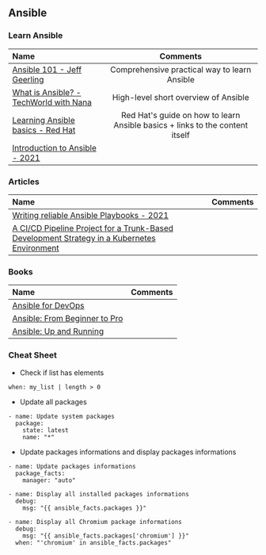 ## Ansible

### Learn Ansible

Name | Comments
:------ |:--------:
[Ansible 101 - Jeff Geerling](https://www.youtube.com/watch?v=goclfp6a2IQ&list=RDCMUCR-DXc1voovS8nhAvccRZhg&index=1) | Comprehensive practical way to learn Ansible
[What is Ansible? - TechWorld with Nana](https://www.youtube.com/watch?v=1id6ERvfozo) | High-level short overview of Ansible
[Learning Ansible basics - Red Hat](https://www.redhat.com/en/topics/automation/learning-ansible-tutorial) | Red Hat's guide on how to learn Ansible basics + links to the content itself
[Introduction to Ansible - 2021](https://medium.com/@bagusays/introduction-to-ansible-82f2bc12cd87) |

### Articles

Name | Comments
:------ |:--------:
[Writing reliable Ansible Playbooks - 2021](https://dev.to/xlab_si/writing-reliable-ansible-playbooks-295i) | 
[A CI/CD Pipeline Project for a Trunk-Based Development Strategy in a Kubernetes Environment](https://medium.com/swlh/a-ci-cd-pipeline-project-for-a-trunk-based-development-strategy-in-a-kubernetes-environment-c4ffea9700fe) |

### Books

Name | Comments
:------ |:--------:
[Ansible for DevOps](https://www.amazon.com/Ansible-DevOps-Server-configuration-management/dp/098639341X) | 
[Ansible: From Beginner to Pro](https://www.amazon.com/Ansible-Beginner-Pro-Michael-Heap/dp/1484216601) |
[Ansible: Up and Running](https://www.amazon.com/Ansible-Automating-Configuration-Management-Deployment/dp/1491979801) |


### Cheat Sheet

* Check if list has elements

```
when: my_list | length > 0
```

* Update all packages

```
- name: Update system packages
  package:
    state: latest
    name: "*"
```

* Update packages informations and display packages informations

```
- name: Update packages informations
  package_facts:
    manager: "auto"

- name: Display all installed packages informations
  debug:
    msg: "{{ ansible_facts.packages }}"

- name: Display all Chromium package informations
  debug:
    msg: "{{ ansible_facts.packages['chromium'] }}"
  when: "'chromium' in ansible_facts.packages"
```
